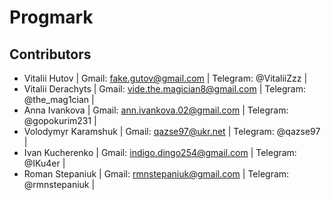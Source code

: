 # Progmark


## Contributors

- Vitalii Hutov | Gmail: fake.gutov@gmail.com | Telegram: @VitaliiZzz |
- Vitalii Derachyts | Gmail: vide.the.magician8@gmail.com | Telegram: @the_mag1cian |
- Anna Ivankova | Gmail: ann.ivankova.02@gmail.com | Telegram: @gopokurim231 |
- Volodymyr Karamshuk | Gmail: qazse97@ukr.net | Telegram: @qazse97 |
- Ivan Kucherenko | Gmail: indigo.dingo254@gmail.com | Telegram: @IKu4er |
- Roman Stepaniuk | Gmail: rmnstepaniuk@gmail.com | Telegram: @rmnstepaniuk |
